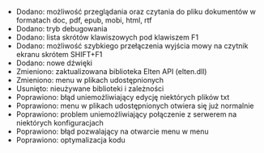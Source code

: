 - Dodano: możliwość przeglądania oraz czytania do pliku dokumentów w formatach doc, pdf, epub, mobi, html, rtf
- Dodano: tryb debugowania
- Dodano: lista skrótów klawiszowych pod klawiszem F1
- Dodano: możliwość szybkiego przełączenia wyjścia mowy na czytnik ekranu skrótem SHIFT+F1
- Dodano: nowe dźwięki
- Zmieniono: zaktualizowana biblioteka Elten API (elten.dll)
- Zmieniono: menu w plikach udostępnionych
- Usunięto: nieużywane biblioteki i zależności
- Poprawiono: błąd uniemożliwiający edycję niektórych plików txt
- Poprawiono: menu w plikach udostępnionych otwiera się już normalnie
- Poprawiono: problem uniemożliwiający połączenie z serwerem na niektórych konfiguracjach
- Poprawiono: błąd pozwalający na otwarcie menu w menu
- Poprawiono: optymalizacja kodu